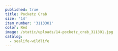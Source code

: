 ```yaml
---
published: true
title: Pocketz Crab
size: '14'
item_number: '3113301'
color: Red
image: /static/uploads/14-pocketz_crab_311301.jpg
catalog:
  - sealife-wildlife
---
```


